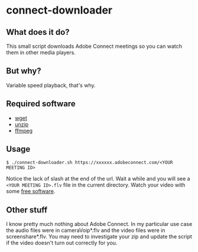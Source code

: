 # connect-downloader

## What does it do?

This small script downloads Adobe Connect meetings so you can watch them in other media players.

## But why?

Variable speed playback, that's why.

## Required software

- [wget](https://www.gnu.org/software/wget/)
- [unzip](http://www.info-zip.org/UnZip.html)
- [ffmpeg](https://www.ffmpeg.org/)

## Usage 

`$ ./connect-downloader.sh https://xxxxxx.adobeconnect.com/<YOUR MEETING ID>`

Notice the lack of slash at the end of the url. Wait a while and you will see a `<YOUR MEETING ID>.flv` file in the current directory. Watch your video with some [free software](https://www.videolan.org/vlc/).

## Other stuff

I know pretty much nothing about Adobe Connect. In my particular use case the audio files were in cameraVoip\*.flv and the video files were in screenshare\*.flv. You may need to investigate your zip and update the script if the video doesn't turn out correctly for you.
